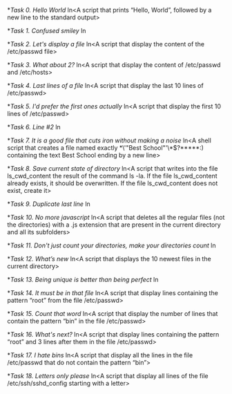 **Task *0. Hello World**
ln<A script that prints “Hello, World”, followed by a new line to the standard output>

**Task *1. Confused smiley**
ln<A script that displays a confused smile>

**Task *2. Let's display a file**
ln<A script that display the content of the /etc/passwd file>

**Task *3. What about 2?**
ln<A script that display the content of /etc/passwd and /etc/hosts>

**Task *4. Last lines of a file**
ln<A script that display the last 10 lines of /etc/passwd>

**Task *5. I'd prefer the first ones actually**
ln<A script that display the first 10 lines of /etc/passwd>

**Task *6. Line #2**
ln<A script that displays the third line of the file iacta>

**Task *7. It is a good file that cuts iron without making a noise**
ln<A shell script that creates a file named exactly \*\\'"Best School"\'\\*$\?\*\*\*\*\*:) containing the text Best School ending by a new line> 

**Task *8. Save current state of directory**
ln<A script that writes into the file ls_cwd_content the result of the command ls -la. If the file ls_cwd_content already exists, it should be overwritten. If the file ls_cwd_content does not exist, create it>

**Task *9. Duplicate last line**
ln<A script that duplicates the last line of the file iacta>

**Task *10. No more javascript**
ln<A script that deletes all the regular files (not the directories) with a .js extension that are present in the current directory and all its subfolders>

**Task *11. Don't just count your directories, make your directories count**
ln<A script that counts the number of directories and sub-directories in the current directory>

**Task *12. What’s new**
ln<A script that displays the 10 newest files in the current directory>

**Task *13. Being unique is better than being perfect**
ln<A script that takes a list of words as input and prints only words that appear exactly once>

**Task *14. It must be in that file**
ln<A script that display lines containing the pattern “root” from the file /etc/passwd>

**Task *15. Count that word**
ln<A script that display the number of lines that contain the pattern “bin” in the file /etc/passwd>

**Task *16. What's next?**
ln<A script that display lines containing the pattern “root” and 3 lines after them in the file /etc/passwd>

**Task *17. I hate bins**
ln<A script that display all the lines in the file /etc/passwd that do not contain the pattern “bin”>

**Task *18. Letters only please**
ln<A script that display all lines of the file /etc/ssh/sshd_config starting with a letter>
